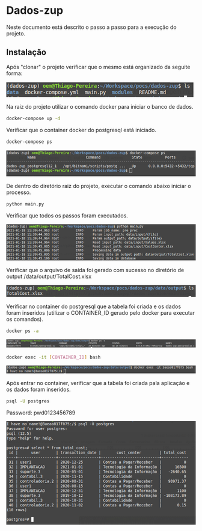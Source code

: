 # Dados-zup

Neste documento está descrito o passo a passo para a execução do projeto. 

## Instalação

Após "clonar" o projeto verificar que o mesmo está organizado da seguite forma:

![alt text](https://github.com/thiagop7/dados-zup/blob/main/clone.png)

Na raiz do projeto utilizar o comando docker para iniciar o banco de dados.

```bash
docker-compose up -d
```

Verificar que o container docker do postgresql está iniciado.

```bash
docker-compose ps
```

![alt text](https://github.com/thiagop7/dados-zup/blob/main/imageposgres.png)

De dentro do diretório raiz do projeto, executar o comando abaixo iniciar o processo.

```bash
python main.py
```

Verificar que todos os passos foram executados.

![alt text](https://github.com/thiagop7/dados-zup/blob/main/log.png)

Verificar que o arquivo de saída foi gerado com sucesso no diretório de output /data/output/TotalCost.xlsx

![alt text](https://github.com/thiagop7/dados-zup/blob/main/output.png)

Verificar no container do postgresql que a tabela foi criada e os dados foram inseridos (utilizar o CONTAINER_ID gerado pelo docker para executar os comandos).

```bash
docker ps -a
```

![alt text](https://github.com/thiagop7/dados-zup/blob/main/dockerps.png)

```bash
docker exec -it [CONTAINER_ID] bash
```
![alt text](https://github.com/thiagop7/dados-zup/blob/main/dockerexec.png)

Após entrar no container, verificar que a tabela foi criada pala aplicação e os dados foram inseridos.

```bash
psql -U postgres
```
Password: pwd0123456789

![alt text](https://github.com/thiagop7/dados-zup/blob/main/result_banco.png)

